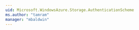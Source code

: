 ```yaml
---
uid: Microsoft.WindowsAzure.Storage.AuthenticationScheme
ms.author: "tamram"
manager: "mbaldwin"
---
```


